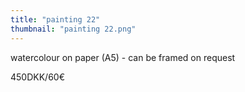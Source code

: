 ```yaml
---
title: "painting 22"
thumbnail: "painting 22.png"
---
```

watercolour on paper (A5) - can be framed on request


450DKK/60€